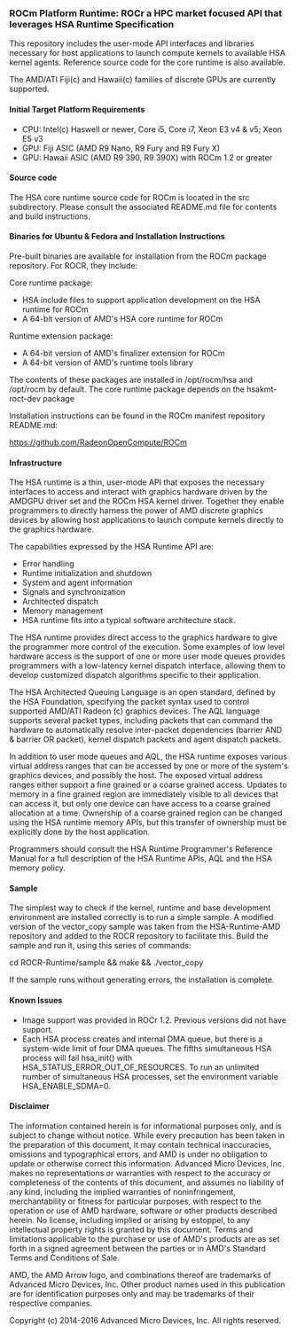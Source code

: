 ### ROCm Platform Runtime: ROCr a HPC market focused API that leverages HSA Runtime Specification 

This repository includes the user-mode API interfaces and libraries necessary for host applications to launch compute kernels to available HSA  kernel agents. Reference source code for the core runtime is also available.

The AMD/ATI Fiji(c) and Hawaii(c) families of discrete GPUs are currently supported.

#### Initial Target Platform Requirements

* CPU: Intel(c) Haswell or newer, Core i5, Core i7, Xeon E3 v4 & v5; Xeon E5 v3
* GPU: Fiji ASIC (AMD R9 Nano, R9 Fury and R9 Fury X)
* GPU: Hawaii ASIC (AMD R9 390, R9 390X) with ROCm 1.2 or greater

#### Source code

The HSA core runtime source code for ROCm is located in the src subdirectory. Please consult the associated README.md file for contents and build instructions.

#### Binaries for Ubuntu & Fedora and Installation Instructions

Pre-built binaries are available for installation from the ROCm package repository. For ROCR, they include:

Core runtime package:

* HSA include files to support application development on the HSA runtime for ROCm
* A 64-bit version of AMD's HSA core runtime for ROCm

Runtime extension package:

* A 64-bit version of AMD's finalizer extension for ROCm
* A 64-bit version of AMD's runtime tools library

The contents of these packages are installed in /opt/rocm/hsa and /opt/rocm by default. 
The core runtime package depends on the hsakmt-roct-dev package

Installation instructions can be found in the ROCm manifest repository README.md:

https://github.com/RadeonOpenCompute/ROCm
 
#### Infrastructure

The HSA runtime is a thin, user-mode API that exposes the necessary interfaces to access and interact with graphics hardware driven by the AMDGPU driver set and the ROCm HSA kernel driver. Together they enable programmers to directly harness the power of AMD discrete graphics devices by allowing host applications to launch compute kernels directly to the graphics hardware.

The capabilities expressed by the HSA Runtime API are:

* Error handling
* Runtime initialization and shutdown
* System and agent information
* Signals and synchronization
* Architected dispatch
* Memory management
* HSA runtime fits into a typical software architecture stack.

The HSA runtime provides direct access to the graphics hardware to give the programmer more control of the execution. Some examples of low level hardware access  is  the support of one or more user mode queues provides programmers with a low-latency kernel dispatch interface, allowing them to develop customized dispatch algorithms specific to their application.

The HSA Architected Queuing Language is an open standard, defined by the HSA Foundation, specifying the packet syntax used to control supported AMD/ATI Radeon (c) graphics devices. The AQL language supports several packet types, including packets that can command the hardware to automatically resolve inter-packet dependencies (barrier AND & barrier OR packet), kernel dispatch packets and agent dispatch packets.

In addition to user mode queues and AQL, the HSA runtime exposes various virtual address ranges that can be accessed by one or more of the system's graphics devices, and possibly the host. The exposed virtual address ranges either support a fine grained or a coarse grained access. Updates to memory in a fine grained region are immediately visible to all devices that can access it, but only one device can have access to a coarse grained allocation at a time. Ownership of a coarse grained region can be changed using the HSA runtime memory APIs, but this transfer of ownership must be explicitly done by the host application.

Programmers should consult the HSA Runtime Programmer's Reference Manual for a full description of the HSA Runtime APIs, AQL and the HSA memory policy.

#### Sample

The simplest way to check if the kernel, runtime and base development environment are installed correctly is to run a simple sample. A modified version of the vector_copy sample was taken from the HSA-Runtime-AMD repository and added to the ROCR repository to facilitate this. Build the sample and run it, using this series of commands:

cd ROCR-Runtime/sample && make && ./vector_copy

If the sample runs without generating errors, the installation is complete.

#### Known Issues

* Image support was provided in ROCr 1.2. Previous versions did not have support.
* Each HSA process creates and internal DMA queue, but there is a system-wide limit of four DMA queues. The fifths simultaneous HSA process will fail hsa_init() with HSA_STATUS_ERROR_OUT_OF_RESOURCES. To run an unlimited number of simultaneous HSA processes, set the environment variable HSA_ENABLE_SDMA=0.
 
#### Disclaimer

The information contained herein is for informational purposes only, and is subject to change without notice. While every precaution has been taken in the preparation of this document, it may contain technical inaccuracies, omissions and typographical errors, and AMD is under no obligation to update or otherwise correct this information. Advanced Micro Devices, Inc. makes no representations or warranties with respect to the accuracy or completeness of the contents of this document, and assumes no liability of any kind, including the implied warranties of noninfringement, merchantability or fitness for particular purposes, with respect to the operation or use of AMD hardware, software or other products described herein. No license, including implied or arising by estoppel, to any intellectual property rights is granted by this document. Terms and limitations applicable to the purchase or use of AMD's products are as set forth in a signed agreement between the parties or in AMD's Standard Terms and Conditions of Sale.

AMD, the AMD Arrow logo, and combinations thereof are trademarks of Advanced Micro Devices, Inc. Other product names used in this publication are for identification purposes only and may be trademarks of their respective companies.

Copyright (c) 2014-2016 Advanced Micro Devices, Inc. All rights reserved.
